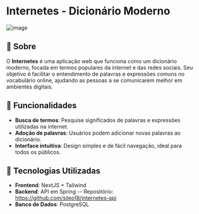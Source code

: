 # Internetes - Dicionário Moderno

![image](https://github.com/user-attachments/assets/c58d1bc8-5344-46f0-998e-f28d46a6f6a8)

## 📖 Sobre

O **Internetes** é uma aplicação web que funciona como um dicionário moderno, focada em termos populares da internet e das redes sociais. Seu objetivo é facilitar o entendimento de palavras e expressões comuns no vocabulário online, ajudando as pessoas a se comunicarem melhor em ambientes digitais.

## 🚀 Funcionalidades

- **Busca de termos**: Pesquise significados de palavras e expressões utilizadas na internet.
- **Adoção de palavras**: Usuários podem adicionar novas palavras ao dicionário.
- **Interface intuitiva**: Design simples e de fácil navegação, ideal para todos os públicos.

## 🔧 Tecnologias Utilizadas

- **Frontend**: NextJS + Tailwind
- **Backend**: API em Spring  -- Repositório: https://github.com/sileo18/internetes-api
- **Banco de Dados**: PostgreSQL
